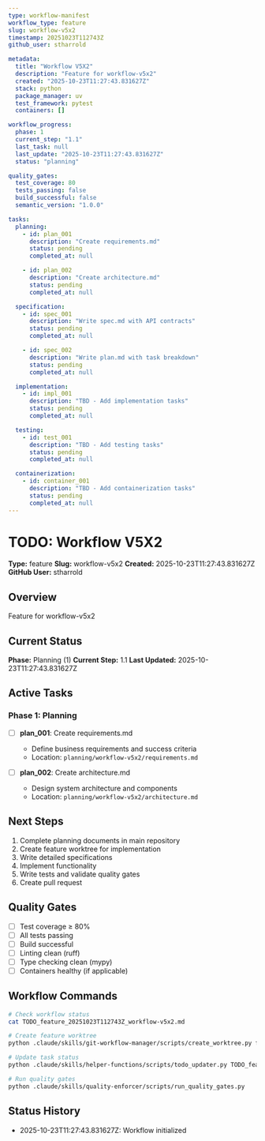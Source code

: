 ```yaml
---
type: workflow-manifest
workflow_type: feature
slug: workflow-v5x2
timestamp: 20251023T112743Z
github_user: stharrold

metadata:
  title: "Workflow V5X2"
  description: "Feature for workflow-v5x2"
  created: "2025-10-23T11:27:43.831627Z"
  stack: python
  package_manager: uv
  test_framework: pytest
  containers: []

workflow_progress:
  phase: 1
  current_step: "1.1"
  last_task: null
  last_update: "2025-10-23T11:27:43.831627Z"
  status: "planning"

quality_gates:
  test_coverage: 80
  tests_passing: false
  build_successful: false
  semantic_version: "1.0.0"

tasks:
  planning:
    - id: plan_001
      description: "Create requirements.md"
      status: pending
      completed_at: null

    - id: plan_002
      description: "Create architecture.md"
      status: pending
      completed_at: null

  specification:
    - id: spec_001
      description: "Write spec.md with API contracts"
      status: pending
      completed_at: null

    - id: spec_002
      description: "Write plan.md with task breakdown"
      status: pending
      completed_at: null

  implementation:
    - id: impl_001
      description: "TBD - Add implementation tasks"
      status: pending
      completed_at: null

  testing:
    - id: test_001
      description: "TBD - Add testing tasks"
      status: pending
      completed_at: null

  containerization:
    - id: container_001
      description: "TBD - Add containerization tasks"
      status: pending
      completed_at: null
---
```


# TODO: Workflow V5X2

**Type:** feature
**Slug:** workflow-v5x2
**Created:** 2025-10-23T11:27:43.831627Z
**GitHub User:** stharrold

## Overview

Feature for workflow-v5x2

## Current Status

**Phase:** Planning (1)
**Current Step:** 1.1
**Last Updated:** 2025-10-23T11:27:43.831627Z

## Active Tasks

### Phase 1: Planning

- [ ] **plan_001**: Create requirements.md
  - Define business requirements and success criteria
  - Location: `planning/workflow-v5x2/requirements.md`

- [ ] **plan_002**: Create architecture.md
  - Design system architecture and components
  - Location: `planning/workflow-v5x2/architecture.md`

## Next Steps

1. Complete planning documents in main repository
2. Create feature worktree for implementation
3. Write detailed specifications
4. Implement functionality
5. Write tests and validate quality gates
6. Create pull request

## Quality Gates

- [ ] Test coverage ≥ 80%
- [ ] All tests passing
- [ ] Build successful
- [ ] Linting clean (ruff)
- [ ] Type checking clean (mypy)
- [ ] Containers healthy (if applicable)

## Workflow Commands

```bash
# Check workflow status
cat TODO_feature_20251023T112743Z_workflow-v5x2.md

# Create feature worktree
python .claude/skills/git-workflow-manager/scripts/create_worktree.py feature workflow-v5x2 contrib/stharrold

# Update task status
python .claude/skills/helper-functions/scripts/todo_updater.py TODO_feature_20251023T112743Z_workflow-v5x2.md <task_id> <status>

# Run quality gates
python .claude/skills/quality-enforcer/scripts/run_quality_gates.py
```

## Status History

- 2025-10-23T11:27:43.831627Z: Workflow initialized
